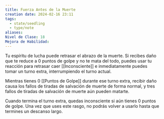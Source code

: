 ```yaml
---
title: Fuerza Antes de la Muerte
creation date: 2024-02-16 23:11
tags:
  - state/seedling
  - type/note
aliases: 
Nivel de Clase: 18
Mejora de Habilidad:
---
```

Tu espíritu de lucha puede retrasar el abrazo de la muerte. Si recibes daño que te reduce a 0 puntos de golpe y no te mata del todo, puedes usar tu reacción para retrasar caer [[Inconsciente]] e inmediatamente puedes tomar un turno extra, interrumpiendo el turno actual. 

Mientras tienes 0 [[Puntos de Golpe]] durante ese turno extra, recibir daño causa los fallos de tiradas de salvación de muerte de forma normal, y tres fallos de tiradas de salvación de muerte aún pueden matarte.

Cuando termina el turno extra, quedas inconsciente si aún tienes 0 puntos de golpe.
Una vez que uses este rasgo, no podrás volver a usarlo hasta que termines un descanso largo.
